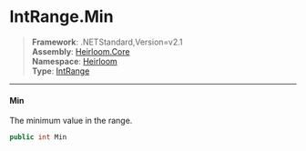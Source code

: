 # IntRange.Min

> **Framework**: .NETStandard,Version=v2.1  
> **Assembly**: [Heirloom.Core][0]  
> **Namespace**: [Heirloom][0]  
> **Type**: [IntRange][1]

--------------------------------------------------------------------------------

#### Min

The minimum value in the range.

```cs
public int Min
```

[0]: ../Heirloom.Core.md
[1]: Heirloom.IntRange.md
